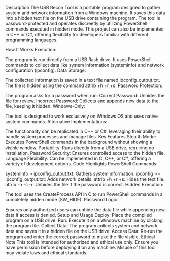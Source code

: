 Description
The USB Recon Tool is a portable program designed to gather system and network information from a Windows machine. It saves this data into a hidden text file on the USB drive containing the program. The tool is password-protected and operates discreetly by utilizing PowerShell commands executed in hidden mode. This project can also be implemented in C++ or C#, offering flexibility for developers familiar with different programming languages.

How It Works
Execution:

The program is run directly from a USB flash drive.
It uses PowerShell commands to collect data like system information (systeminfo) and network configuration (ipconfig).
Data Storage:

The collected information is saved in a text file named ipconfig_output.txt.
The file is hidden using the command attrib +h +r +s.
Password Protection:

The program asks for a password when run:
Correct Password: Unhides the file for review.
Incorrect Password: Collects and appends new data to the file, keeping it hidden.
Windows-Only:

The tool is designed to work exclusively on Windows OS and uses native system commands.
Alternative Implementations:

The functionality can be replicated in C++ or C#, leveraging their ability to handle system processes and manage files.
Key Features
Stealth Mode: Executes PowerShell commands in the background without showing a visible window.
Portability: Runs directly from a USB drive, requiring no installation.
Password Security: Ensures controlled access to the hidden file.
Language Flexibility: Can be implemented in C, C++, or C#, offering a variety of development options.
Code Highlights
PowerShell Commands:

systeminfo > ipconfig_output.txt: Gathers system information.
ipconfig >> ipconfig_output.txt: Adds network details.
attrib +h +r +s: Hides the text file.
attrib -h -s -r: Unhides the file if the password is correct.
Hidden Execution:

The tool uses the CreateProcess API in C to run PowerShell commands in a completely hidden mode (SW_HIDE).
Password Logic:

Ensures only authorized users can unhide the data file while appending new data if access is denied.
Setup and Usage
Deploy: Place the compiled program on a USB drive.
Run: Execute it on a Windows machine by clicking the program file.
Collect Data:
The program collects system and network data and saves it in a hidden file on the USB drive.
Access Data: Re-run the program and enter the correct password to make the file visible.
Ethical Note
This tool is intended for authorized and ethical use only. Ensure you have permission before deploying it on any machine. Misuse of this tool may violate laws and ethical standards.
